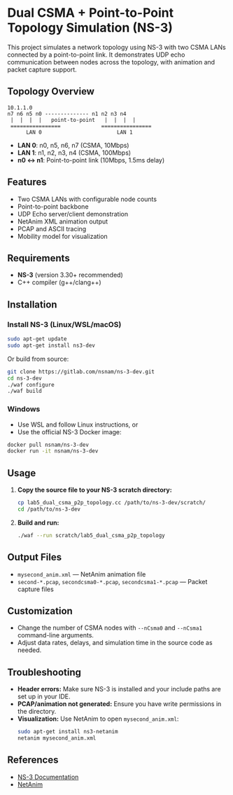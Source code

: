 # Dual CSMA + Point-to-Point Topology Simulation (NS-3)

This project simulates a network topology using NS-3 with two CSMA LANs connected by a point-to-point link. It demonstrates UDP echo communication between nodes across the topology, with animation and packet capture support.

## Topology Overview

```
10.1.1.0
n7 n6 n5 n0 -------------- n1 n2 n3 n4
 |  |  |  |   point-to-point   |  |  |  |
 ================             ================
      LAN 0                        LAN 1
```
- **LAN 0**: n0, n5, n6, n7 (CSMA, 10Mbps)
- **LAN 1**: n1, n2, n3, n4 (CSMA, 100Mbps)
- **n0 <-> n1**: Point-to-point link (10Mbps, 1.5ms delay)

## Features
- Two CSMA LANs with configurable node counts
- Point-to-point backbone
- UDP Echo server/client demonstration
- NetAnim XML animation output
- PCAP and ASCII tracing
- Mobility model for visualization

## Requirements
- **NS-3** (version 3.30+ recommended)
- C++ compiler (g++/clang++)

## Installation

### Install NS-3 (Linux/WSL/macOS)
```bash
sudo apt-get update
sudo apt-get install ns3-dev
```
Or build from source:
```bash
git clone https://gitlab.com/nsnam/ns-3-dev.git
cd ns-3-dev
./waf configure
./waf build
```

### Windows
- Use WSL and follow Linux instructions, or
- Use the official NS-3 Docker image:
```bash
docker pull nsnam/ns-3-dev
docker run -it nsnam/ns-3-dev
```

## Usage

1. **Copy the source file to your NS-3 scratch directory:**
   ```bash
   cp lab5_dual_csma_p2p_topology.cc /path/to/ns-3-dev/scratch/
   cd /path/to/ns-3-dev
   ```
2. **Build and run:**
   ```bash
   ./waf --run scratch/lab5_dual_csma_p2p_topology
   ```

## Output Files
- `mysecond_anim.xml` — NetAnim animation file
- `second-*.pcap`, `secondcsma0-*.pcap`, `secondcsma1-*.pcap` — Packet capture files

## Customization
- Change the number of CSMA nodes with `--nCsma0` and `--nCsma1` command-line arguments.
- Adjust data rates, delays, and simulation time in the source code as needed.

## Troubleshooting
- **Header errors:** Make sure NS-3 is installed and your include paths are set up in your IDE.
- **PCAP/animation not generated:** Ensure you have write permissions in the directory.
- **Visualization:** Use NetAnim to open `mysecond_anim.xml`:
  ```bash
  sudo apt-get install ns3-netanim
  netanim mysecond_anim.xml
  ```

## References
- [NS-3 Documentation](https://www.nsnam.org/documentation/)
- [NetAnim](https://www.nsnam.org/docs/netanim/)